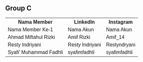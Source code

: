 <!DOCTYPE html>
<html>
<head>
<style>
table {
  font-family: arial, sans-serif;
  border-collapse: collapse;
  width: 100%;
}

td, th {
  border: 1px solid #dddddd;
  text-align: left;
  padding: 8px;
}

tr:nth-child(even) {
  background-color: #dddddd;
}
</style>
</head>
<body>

<h2>Group C</h2>

<table>
  <tr>
    <th>Nama Member</th>
    <th>LinkedIn</th>
    <th>Instagram</th>
  </tr>
  <tr>
    <td>Nama Member Ke-1</td>
    <td>Nama Akun</td>
    <td>Nama Akun</td>
  </tr>
  <tr>
    <td>Ahmad Miftahul Rizki</td>
    <td>Amif Rizki</td>
    <td>Amif_14</td>
  </tr>
  <tr>
    <td>Resty Indriyani</td>
    <td>Resty Indriyani</td>
    <td>Restyndryani</td>
   </tr>
   <tr>
    <td>Syafi' Muhammad Fadhli</td>
    <td>syafimfadhli</td>
    <td>syafimfadhli</td>
  </tr>
</table>
</body>
</html>

